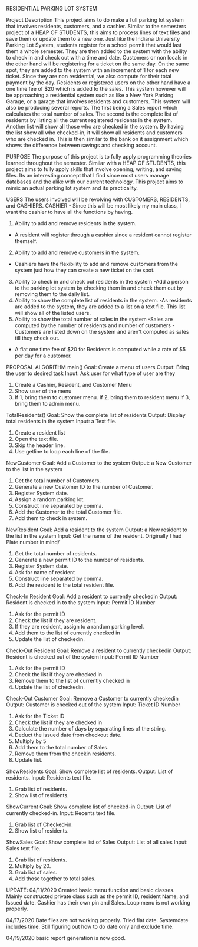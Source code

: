 RESIDENTIAL PARKING LOT SYSTEM

Project Description
This project aims to do make a full parking lot system that involves residents, customers, and a cashier. 
Similar to the semesters project of a HEAP OF STUDENTS, this aims to process lines of text files and save them or update them to a new one.
Just like the Indiana University Parking Lot System, students register for a school permit that would last them a whole semester.
They are then added to the system with the ability to check in and check out with a time and date.
Customers or non locals in the other hand will be registering for a ticket on the same day.
On the same spot, they are added to the system with an increment of 1 for each new ticket. 
Since they are non residential, we also compute for their total payment by the day.
Residents or registered users on the other hand have a one time fee of $20 which is added to the sales. 
This system however will be approaching a residential system such as like a New York Parking Garage, or a garage that involves residents and customers.
This system will also be producing several reports. The first being a Sales report which calculates the total number of sales. 
The second is the complete list of residents by listing all the current registered residents in the system.
Another list will show all those who are checked in the system. By having the list show all who checked-in, it will show all residents and customers who are checked in.
This is then similar to the bank on it assignment which shows the difference between savings and checking account.

PURPOSE
The purpose of this project is to fully apply programming theories learned throughout the semester. 
Similar with a HEAP OF STUDENTS, this project aims to fully apply skills that involve opening, writing, and saving files.
Its an interesting concept that I find since most users manage databases and the alike with our current technology.
This project aims to mimic an actual parking lot system and its practicality.


USERS
The users involved will be revolving with CUSTOMERS, RESIDENTS, and CASHIERS.
CASHIER - Since this will be most likely my main class, I want the cashier to have all the functions by having.
1) Ability to add and remove residents in the system.
- A resident will register through a cashier since a resident cannot register themself.
2) Ability to add and remove customers in the system.
- Cashiers have the flexibility to add and remove customers from the system just how they can create a new ticket on the spot.
3) Ability to check in and check out residents in the system
-Add a person to the parking lot system by checking them in and check them out by removing them to the daily list.
4) Ability to show the complete list of residents in the system.
-As residents are added to the system, they are added to a list on a text file. 
This list will show all of the listed users.
5) Ability to show the total number of sales in the system
-Sales are computed by the number of residents and number of customers
-Customers are listed down on the system and aren't computed as sales till they check out.
- A flat one time fee of $20 for Residents is computed while a rate of $5 per day for a customer.

PROPOSAL ALGORITHM
main()
Goal: Create a menu of users
Output: Bring the user to desired task
Input: Ask user for what type of user are they 
1. Create a Cashier, Resident, and Customer Menu
2. Show user of the menu
3. If 1, bring them to customer menu.
If 2, bring them to resident menu
If 3, bring them to admin menu.

TotalResidents()
Goal: Show the complete list of residents 
Output: Display total residents in the system
Input: a Text file.
1. Create a resident list
2. Open the text file. 
3. Skip the header line.
4. Use getline to loop each line of the file. 

NewCustomer
Goal: Add a Customer to the system 
Output: a New Customer to the list in the system 
1. Get the total number of Customers.
2. Generate a new Customer ID to the number of Customer.
3. Register System date.
4. Assign a random parking lot. 
5. Construct line separated by comma.
6. Add the Customer to the total Customer file.
7. Add them to check in system.

NewResident
Goal: Add a resident to the system 
Output: a New resident to the list in the system 
Input: Get the name of the resident. Originally I had Plate number in mind/
1. Get the total number of residents.
2. Generate a new permit ID to the number of residents.
3. Register System date.
4. Ask for name of resident 
5. Construct line separated by comma.
6. Add the resident to the total resident file.

Check-In Resident 
Goal: Add a resident to currently checkedin
Output: Resident is checked in to the system 
Input: Permit ID Number
1. Ask for the permit ID 
2. Check the list if they are resident.
3. If they are resident, assign to a random parking level.
4. Add them to the list of currently checked in 
5. Update the list of checkedin.

Check-Out Resident 
Goal: Remove a resident to currently checkedin
Output: Resident is checked out of the system 
Input: Permit ID Number
1. Ask for the permit ID 
2. Check the list if they are checked in
3. Remove them to the list of currently checked in 
4. Update the list of checkedin.


Check-Out Customer 
Goal: Remove a Customer to currently checkedin
Output: Customer is checked out of the system 
Input: Ticket ID Number
1. Ask for the Ticket ID 
2. Check the list if they are checked in
3. Calculate the number of days by separating lines of the string.
4. Deduct the issued date from checkout date.
5. Multiply by 5
6. Add them to the total number of Sales.
7. Remove them from the checkin residents.
8. Update list. 

ShowResidents
Goal: Show complete list of residents.
Output: List of residents.
Input: Residents text file.
1. Grab list of residents.
2. Show list of residents.


ShowCurrent
Goal: Show complete list of checked-in
Output: List of currently checked-in.
Input: Recents text file.
1. Grab list of Checked-in.
2. Show list of residents.


ShowSales
Goal: Show complete list of Sales
Output: List of all sales
Input: Sales text file.
1. Grab list of residents.
2. Multiply by 20.
3. Grab list of sales.
4. Add those together to total sales. 

UPDATE:
04/11/2020
Created basic menu function and basic classes.
Mainly constructed private class such as the permit ID, resident Name, and Issued date.
Cashier has their own pin and Sales. Loop menu is not working properly.

04/17/2020
Date files are not working properly. Tried flat date.
Systemdate includes time. Still figuring out how to do date only and exclude time.

04/19/2020
basic report generation is now good.